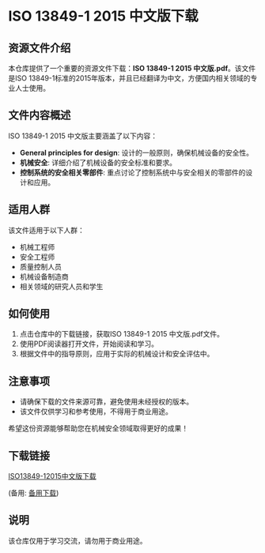 # ISO 13849-1 2015 中文版下载

## 资源文件介绍

本仓库提供了一个重要的资源文件下载：**ISO 13849-1 2015 中文版.pdf**。该文件是ISO 13849-1标准的2015年版本，并且已经翻译为中文，方便国内相关领域的专业人士使用。

## 文件内容概述

ISO 13849-1 2015 中文版主要涵盖了以下内容：

- **General principles for design**: 设计的一般原则，确保机械设备的安全性。
- **机械安全**: 详细介绍了机械设备的安全标准和要求。
- **控制系统的安全相关零部件**: 重点讨论了控制系统中与安全相关的零部件的设计和应用。

## 适用人群

该文件适用于以下人群：

- 机械工程师
- 安全工程师
- 质量控制人员
- 机械设备制造商
- 相关领域的研究人员和学生

## 如何使用

1. 点击仓库中的下载链接，获取ISO 13849-1 2015 中文版.pdf文件。
2. 使用PDF阅读器打开文件，开始阅读和学习。
3. 根据文件中的指导原则，应用于实际的机械设计和安全评估中。

## 注意事项

- 请确保下载的文件来源可靠，避免使用未经授权的版本。
- 该文件仅供学习和参考使用，不得用于商业用途。

希望这份资源能够帮助您在机械安全领域取得更好的成果！

## 下载链接
[ISO13849-12015中文版下载](https://pan.quark.cn/s/613f90dee6c2) 

(备用: [备用下载](https://pan.baidu.com/s/1kBd1CkI0yPOFfzFfp3D8Bw?pwd=1234))

## 说明

该仓库仅用于学习交流，请勿用于商业用途。
